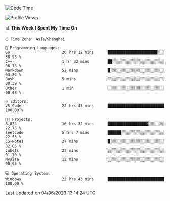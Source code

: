 <!--START_SECTION:waka-->
![Code Time](http://img.shields.io/badge/Code%20Time-972%20hrs%2012%20mins-blue)

![Profile Views](http://img.shields.io/badge/Profile%20Views-0-blue)

📊 **This Week I Spent My Time On** 

```text
🕑︎ Time Zone: Asia/Shanghai

💬 Programming Languages: 
Go                       20 hrs 12 mins      ██████████████████████░░░   88.93 % 
C++                      1 hr 32 mins        ██░░░░░░░░░░░░░░░░░░░░░░░   06.78 % 
Markdown                 52 mins             █░░░░░░░░░░░░░░░░░░░░░░░░   03.82 % 
Bash                     5 mins              ░░░░░░░░░░░░░░░░░░░░░░░░░   00.39 % 
Other                    1 min               ░░░░░░░░░░░░░░░░░░░░░░░░░   00.08 % 

🔥 Editors: 
VS Code                  22 hrs 43 mins      █████████████████████████   100.00 % 

🐱‍💻 Projects: 
6.824                    16 hrs 32 mins      ██████████████████░░░░░░░   72.75 % 
leetcode                 5 hrs 7 mins        ██████░░░░░░░░░░░░░░░░░░░   22.55 % 
CS-Notes                 27 mins             █░░░░░░░░░░░░░░░░░░░░░░░░   02.05 % 
cubefs                   23 mins             ░░░░░░░░░░░░░░░░░░░░░░░░░   01.70 % 
Mysite                   12 mins             ░░░░░░░░░░░░░░░░░░░░░░░░░   00.95 % 

💻 Operating System: 
Windows                  22 hrs 43 mins      █████████████████████████   100.00 % 
```


 Last Updated on 04/06/2023 13:14:24 UTC
<!--END_SECTION:waka-->